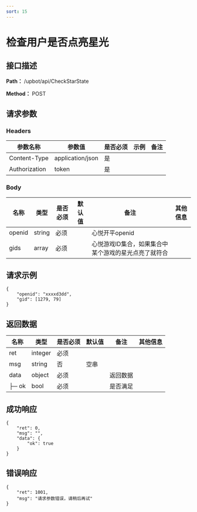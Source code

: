 ```yaml
---
sort: 15
---
```


# 检查用户是否点亮星光

## 接口描述

**Path：** /upbot/api/CheckStarState

**Method：** POST


## 请求参数

### Headers

| 参数名称          | 参数值              | 是否必须 | 示例 | 备注 |
|---------------|------------------|------|----|----|
| Content-Type  | application/json | 是    |    |    |
| Authorization | token            | 是    |    |    |    |

### Body

| 名称                   |      类型      | 是否必须 | 默认值 | 备注                                           | 其他信息                                                 |
|------------------------|---------------|----------|-------|------------------------------------------------|---------------------------------------------------------|
| openid              |     string    |   必须   |       | 心悦开平openid                                        |                                                         |
| gids              |     array    |   必须   |       | 心悦游戏ID集合，如果集合中某个游戏的星光点亮了就符合                                        |                                                         |

## 请求示例
```
{
    "openid": "xxxxd3dd",
    "gid": [1279, 79]
}
```

## 返回数据

|                名称              |           类型         | 是否必须 | 默认值 |       备注                                 |    其他信息     |
|----------------------------------|-----------------------|----------|-------|--------------------------------------------|----------------|
| ret                              |  integer              |   必须   |        |                                           |                |
| msg                              |  string               |    否    |  空串  |                                           |                |
| data                             |  object               |   必须   |        |     返回数据                              |               |
| ├─  ok                        |  bool         |   必须   |        |  是否满足                          |               |


## 成功响应
```
{
    "ret": 0,
    "msg": "",
    "data": {
        "ok": true
    }
}
```

## 错误响应
```
{
    "ret": 1001,
    "msg": "请求参数错误，请稍后再试"
}
```

